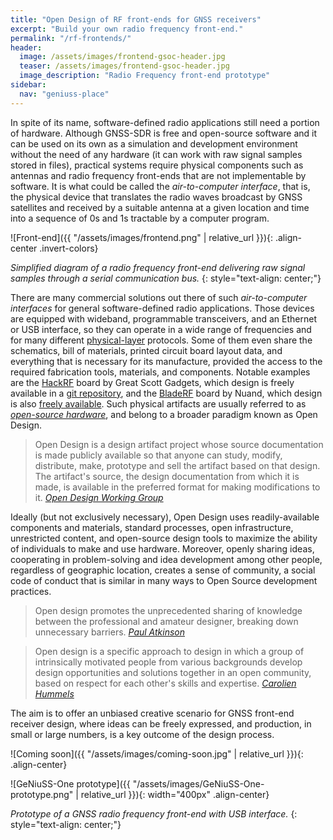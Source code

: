```yaml
---
title: "Open Design of RF front-ends for GNSS receivers"
excerpt: "Build your own radio frequency front-end."
permalink: "/rf-frontends/"
header:
  image: /assets/images/frontend-gsoc-header.jpg
  teaser: /assets/images/frontend-gsoc-header.jpg
  image_description: "Radio Frequency front-end prototype"
sidebar:
  nav: "geniuss-place"
---
```


In spite of its name, software-defined radio applications still need a portion
of hardware. Although GNSS-SDR is free and open-source software and it can be
used on its own as a simulation and development environment without the need of
any hardware (it can work with raw signal samples stored in files), practical
systems require physical components such as antennas and radio frequency
front-ends that are not implementable by software. It is what could be called
the _air-to-computer interface_, that is, the physical device that translates
the radio waves broadcast by GNSS satellites and received by a suitable antenna
at a given location and time into a sequence of 0s and 1s tractable by a
computer program.

![Front-end]({{ "/assets/images/frontend.png" | relative_url }}){: .align-center .invert-colors}

  _Simplified diagram of a radio frequency front-end delivering raw signal samples through a serial communication bus._
  {: style="text-align: center;"}

There are many commercial solutions out there of such _air-to-computer
interfaces_ for general software-defined radio applications. Those devices are
equipped with wideband, programmable transceivers, and an Ethernet or USB
interface, so they can operate in a wide range of frequencies and for many
different [physical-layer](https://en.wikipedia.org/wiki/Physical_layer)
protocols. Some of them even share the schematics, bill of materials, printed
circuit board layout data, and everything that is necessary for its manufacture,
provided the access to the required fabrication tools, materials, and
components. Notable examples are the
[HackRF](https://greatscottgadgets.com/hackrf/) board by Great Scott Gadgets,
which design is freely available in a [git
repository](https://github.com/mossmann/hackrf/tree/master/hardware/hackrf-one),
and the [BladeRF](https://www.nuand.com/) board by Nuand, which design is also
[freely available](https://github.com/Nuand/bladeRF). Such physical artifacts
are usually referred to as [_open-source
hardware_](https://en.wikipedia.org/wiki/Open-source_hardware), and belong to a
broader paradigm known as Open Design.

> Open Design is a design artifact project whose source documentation is made
publicly available so that anyone can study, modify, distribute, make, prototype
and sell the artifact based on that design. The artifact's source, the design
documentation from which it is made, is available in the preferred format for
making modifications to it.
> <cite><a
href="https://github.com/OpenDesign-WorkingGroup/Open-Design-Definition" >Open
Design Working Group</a></cite>

Ideally (but not exclusively necessary), Open Design uses readily-available
components and materials, standard processes, open infrastructure, unrestricted
content, and open-source design tools to maximize the ability of individuals to
make and use hardware. Moreover, openly sharing ideas, cooperating in
problem-solving and idea development among other people, regardless of
geographic location, creates a sense of community, a social code of conduct that
is similar in many ways to Open Source development practices.

> Open design promotes the unprecedented sharing of knowledge between the
professional and amateur designer, breaking down unnecessary barriers.
> <cite><a href="http://opendesignnow.org/index.html%3Fp=399.html" >Paul
Atkinson</a></cite>

> Open design is a specific approach to design in which a group of intrinsically
motivated people from various backgrounds develop design opportunities and
solutions together in an open community, based on respect for each other's
skills and expertise.
> <cite><a href="http://opendesignnow.org/index.html%3Fp=425.html" >Carolien
Hummels</a></cite>

The aim is to offer an unbiased creative scenario for GNSS front-end receiver
design, where ideas can be freely expressed, and production, in small or large
numbers, is a key outcome of the design process.


![Coming soon]({{ "/assets/images/coming-soon.jpg" | relative_url }}){: .align-center}


![GeNiuSS-One prototype]({{ "/assets/images/GeNiuSS-One-prototype.png" | relative_url }}){: width="400px" .align-center}

  _Prototype of a GNSS radio frequency front-end with USB interface._
  {: style="text-align: center;"}
